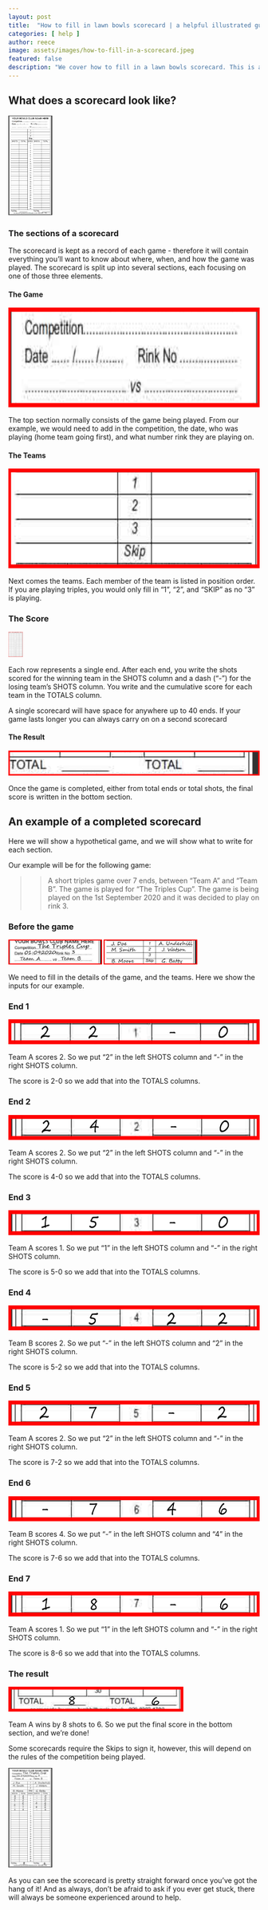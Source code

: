 ```yaml
---
layout: post
title:  "How to fill in lawn bowls scorecard | a helpful illustrated guide"
categories: [ help ]
author: reece
image: assets/images/how-to-fill-in-a-scorecard.jpeg
featured: false
description: "We cover how to fill in a lawn bowls scorecard. This is a helpful illustrated guide for anyone unsure on how to do it"
---
```


## What does a scorecard look like?

<img src="/assets/images/scorecards/scorecard.png" alt="" height="200px" style="max-height: 200px;" />

### The sections of a scorecard

The scorecard is kept as a record of each game - therefore it will contain everything you’ll want to know about where, when, and how the game was played. The scorecard is split up into several sections, each focusing on one of those three elements.

#### The Game

<img src="/assets/images/scorecards/game-details.png" alt="" height="200px" style="max-height: 200px;" />

The top section normally consists of the game being played. From our example, we would need to add in the competition, the date, who was playing (home team going first), and what number rink they are playing on.

#### The Teams

<img src="/assets/images/scorecards/team-details.png" alt="" height="200px" style="max-height: 200px;" />

Next comes the teams. Each member of the team is listed in position order. If you are playing triples, you would only fill in “1”, “2”, and “SKIP” as no “3” is playing. 

### The Score

<img src="/assets/images/scorecards/shots-details.png" alt="" height="50px" style="max-height: 200px;" />

Each row represents a single end. After each end, you write the shots scored for the winning team in the SHOTS column and a dash (“-”) for the losing team’s SHOTS column. You write and the cumulative score for each team in the TOTALS column. 

A single scorecard will have space for anywhere up to 40 ends. If your game lasts longer you can always carry on on a second scorecard

#### The Result

<img src="/assets/images/scorecards/result-details.png" alt="" height="50px" style="max-height: 200px;" />

Once the game is completed, either from total ends or total shots, the final score is written in the bottom section.

## An example of a completed scorecard

Here we will show a hypothetical game, and we will show what to write for each section.

Our example will be for the following game:

>> A short triples game over 7 ends, between “Team A” and “Team B”. The game is played for “The Triples Cup”. The game is being played on the 1st September 2020 and it was decided to play on rink 3.

### Before the game

<img src="/assets/images/scorecards/game-details-completed.png" alt="" height="50px" style="max-height: 200px;" />

<img src="/assets/images/scorecards/team-details-completed.png" alt="" height="50px" style="max-height: 200px;" />

We need to fill in the details of the game, and the teams. Here we show the inputs for our example.

### End 1

<img src="/assets/images/scorecards/scores-details-end1.png" alt="" height="50px" style="max-height: 200px;" />

Team A scores 2. So we put “2” in the left SHOTS column and “-” in the right SHOTS column.

The score is 2-0 so we add that into the TOTALS columns.

### End 2

<img src="/assets/images/scorecards/scores-details-end2.png" alt="" height="50px" style="max-height: 200px;" />

Team A scores 2. So we put “2” in the left SHOTS column and “-” in the right SHOTS column.

The score is 4-0 so we add that into the TOTALS columns.

### End 3

<img src="/assets/images/scorecards/scores-details-end3.png" alt="" height="50px" style="max-height: 200px;" />

Team A scores 1. So we put “1” in the left SHOTS column and “-” in the right SHOTS column.

The score is 5-0 so we add that into the TOTALS columns.

### End 4

<img src="/assets/images/scorecards/scores-details-end4.png" alt="" height="50px" style="max-height: 200px;" />

Team B scores 2. So we put “-” in the left SHOTS column and “2” in the right SHOTS column.

The score is 5-2 so we add that into the TOTALS columns.

### End 5

<img src="/assets/images/scorecards/scores-details-end5.png" alt="" height="50px" style="max-height: 200px;" />

Team A scores 2. So we put “2” in the left SHOTS column and “-” in the right SHOTS column.

The score is 7-2 so we add that into the TOTALS columns.

### End 6

<img src="/assets/images/scorecards/scores-details-end6.png" alt="" height="50px" style="max-height: 200px;" />

Team B scores 4. So we put “-” in the left SHOTS column and “4” in the right SHOTS column.

The score is 7-6 so we add that into the TOTALS columns.

### End 7

<img src="/assets/images/scorecards/scores-details-end7.png" alt="" height="50px" style="max-height: 200px;" />

Team A scores 1. So we put “1” in the left SHOTS column and “-” in the right SHOTS column.

The score is 8-6 so we add that into the TOTALS columns.

### The result

<img src="/assets/images/scorecards/result-details-completed.png" alt="" height="50px" style="max-height: 200px;" />

Team A wins by 8 shots to 6. So we put the final score in the bottom section, and we’re done!

Some scorecards require the Skips to sign it, however, this will depend on the rules of the competition being played.

<img src="/assets/images/scorecards/scorecard-completed.png" alt="" height="200px" style="max-height: 200px;" />

As you can see the scorecard is pretty straight forward once you’ve got the hang of it! And as always, don’t be afraid to ask if you ever get stuck, there will always be someone experienced around to help.
